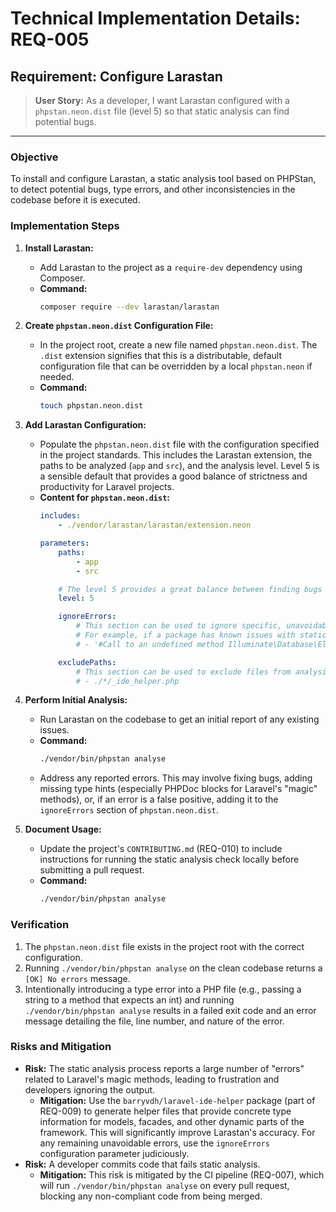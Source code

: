 # **Technical Implementation Details: REQ-005**

## **Requirement: Configure Larastan**

> **User Story:** As a developer, I want Larastan configured with a `phpstan.neon.dist` file (level 5) so that static analysis can find potential bugs.

---

### **Objective**

To install and configure Larastan, a static analysis tool based on PHPStan, to detect potential bugs, type errors, and other inconsistencies in the codebase before it is executed.

### **Implementation Steps**

1.  **Install Larastan:**
    *   Add Larastan to the project as a `require-dev` dependency using Composer.
    *   **Command:**
        ```bash
        composer require --dev larastan/larastan
        ```

2.  **Create `phpstan.neon.dist` Configuration File:**
    *   In the project root, create a new file named `phpstan.neon.dist`. The `.dist` extension signifies that this is a distributable, default configuration file that can be overridden by a local `phpstan.neon` if needed.
    *   **Command:**
        ```bash
        touch phpstan.neon.dist
        ```

3.  **Add Larastan Configuration:**
    *   Populate the `phpstan.neon.dist` file with the configuration specified in the project standards. This includes the Larastan extension, the paths to be analyzed (`app` and `src`), and the analysis level. Level 5 is a sensible default that provides a good balance of strictness and productivity for Laravel projects.
    *   **Content for `phpstan.neon.dist`:**
        ```yaml
        includes:
            - ./vendor/larastan/larastan/extension.neon

        parameters:
            paths:
                - app
                - src

            # The level 5 provides a great balance between finding bugs and staying productive.
            level: 5

            ignoreErrors:
                # This section can be used to ignore specific, unavoidable errors.
                # For example, if a package has known issues with static analysis.
                # - '#Call to an undefined method Illuminate\Database\Eloquent\Builder::whereSomething\(\).#'

            excludePaths:
                # This section can be used to exclude files from analysis.
                # - ./*/_ide_helper.php
        ```

4.  **Perform Initial Analysis:**
    *   Run Larastan on the codebase to get an initial report of any existing issues.
    *   **Command:**
        ```bash
        ./vendor/bin/phpstan analyse
        ```
    *   Address any reported errors. This may involve fixing bugs, adding missing type hints (especially PHPDoc blocks for Laravel's "magic" methods), or, if an error is a false positive, adding it to the `ignoreErrors` section of `phpstan.neon.dist`.

5.  **Document Usage:**
    *   Update the project's `CONTRIBUTING.md` (REQ-010) to include instructions for running the static analysis check locally before submitting a pull request.
    *   **Command:**
        ```bash
        ./vendor/bin/phpstan analyse
        ```

### **Verification**

1.  The `phpstan.neon.dist` file exists in the project root with the correct configuration.
2.  Running `./vendor/bin/phpstan analyse` on the clean codebase returns a `[OK] No errors` message.
3.  Intentionally introducing a type error into a PHP file (e.g., passing a string to a method that expects an int) and running `./vendor/bin/phpstan analyse` results in a failed exit code and an error message detailing the file, line number, and nature of the error.

### **Risks and Mitigation**

*   **Risk:** The static analysis process reports a large number of "errors" related to Laravel's magic methods, leading to frustration and developers ignoring the output.
    *   **Mitigation:** Use the `barryvdh/laravel-ide-helper` package (part of REQ-009) to generate helper files that provide concrete type information for models, facades, and other dynamic parts of the framework. This will significantly improve Larastan's accuracy. For any remaining unavoidable errors, use the `ignoreErrors` configuration parameter judiciously.
*   **Risk:** A developer commits code that fails static analysis.
    *   **Mitigation:** This risk is mitigated by the CI pipeline (REQ-007), which will run `./vendor/bin/phpstan analyse` on every pull request, blocking any non-compliant code from being merged.
